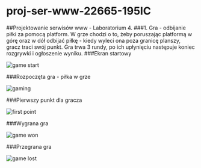 # proj-ser-www-22665-195IC
##Projektowanie serwisów www - Laboratorium 4.
###1. Gra - odbijanie piłki za pomocą platform.
W grze chodzi o to, żeby poruszając platformą w górę oraz w dół odbijać piłkę - kiedy wyleci ona poza granicę planszy,
gracz traci swój punkt. Gra trwa 3 rundy, po ich upłynięciu następuje koniec rozgrywki i ogłoszenie wyniku.
###Ekran startowy

![game start](C:\Users\ewekmarchewek\Desktop\studies\projektowanie_serwisow_www\proj-ser-www-22665-195IC\Laboratorium_4/assets/game_menu.png)

###Rozpoczęta gra - piłka w grze

![gaming](C:\Users\ewekmarchewek\Desktop\studies\projektowanie_serwisow_www\proj-ser-www-22665-195IC\Laboratorium_4/assets/game_ball.png)

###Pierwszy punkt dla gracza

![first point](C:\Users\ewekmarchewek\Desktop\studies\projektowanie_serwisow_www\proj-ser-www-22665-195IC\Laboratorium_4/assets/game_firstpoint.png)

###Wygrana gra

![game won](C:\Users\ewekmarchewek\Desktop\studies\projektowanie_serwisow_www\proj-ser-www-22665-195IC\Laboratorium_4/assets/game_won.png)

###Przegrana gra

![game lost](C:\Users\ewekmarchewek\Desktop\studies\projektowanie_serwisow_www\proj-ser-www-22665-195IC\Laboratorium_4/assets/game_lost.png)

